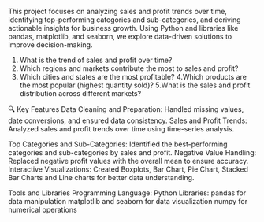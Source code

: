 This project focuses on analyzing sales and profit trends over time, identifying top-performing categories and sub-categories, and deriving actionable insights for business growth. Using Python and libraries like pandas, matplotlib, and seaborn, we explore data-driven solutions to improve decision-making.
1. What is the trend of sales and profit over time?
2. Which regions and markets contribute the most to sales and profit?
3. Which cities and states are the most profitable?
4.Which products are the most popular (highest quantity sold)?
5.What is the sales and profit distribution across different markets?


🔍 Key Features
Data Cleaning and Preparation:
Handled missing values, date conversions, and ensured data consistency.
Sales and Profit Trends:
Analyzed sales and profit trends over time using time-series analysis.

Top Categories and Sub-Categories:
Identified the best-performing categories and sub-categories by sales and profit.
Negative Value Handling:
Replaced negative profit values with the overall mean to ensure accuracy.
Interactive Visualizations:
Created Boxplots, Bar Chart, Pie Chart, Stacked Bar Charts and Line charts for better data understanding.

Tools and Libraries
Programming Language:
Python
Libraries:
pandas for data manipulation
matplotlib and seaborn for data visualization
numpy for numerical operations


